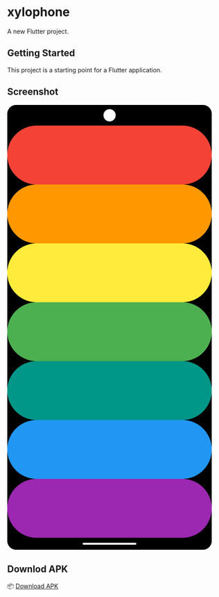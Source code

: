 # xylophone

A new Flutter project.

## Getting Started

This project is a starting point for a Flutter application.

## Screenshot

![App Screenshot](images/screenshot.png)

## Downlod APK

📦 [Download APK](https://drive.google.com/file/d/1SHlAVnDGnBrc55aTB9FtHZw0XilDHXbv/view?usp=sharing)